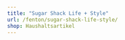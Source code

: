```yaml
---
title: "Sugar Shack Life + Style"
url: /fenton/sugar-shack-life-style/
shop: Haushaltsartikel
---
```

